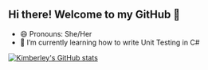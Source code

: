 ## Hi there! Welcome to my GitHub 👋
- 😄 Pronouns: She/Her
- 🌱 I’m currently learning how to write Unit Testing in C#

[![Kimberley's GitHub stats](https://github-readme-stats.vercel.app/api?username=greenbush?count_private=trueshow_icons=true?theme=THEME_NAME)](https://github.com/anuraghazra/github-readme-stats)

<!--
**KimGreenbush/KimGreenbush** is a ✨ _special_ ✨ repository because its `README.md` (this file) appears on your GitHub profile.

Here are some ideas to get you started:

- 🔭 I’m currently working on a tracker for deployments
- 👯 I’m looking to collaborate on ...
- 🤔 I’m looking for help with ...
- 💬 Ask me about ...
- 📫 How to reach me: ...
- ⚡ Fun fact: ...
-->
